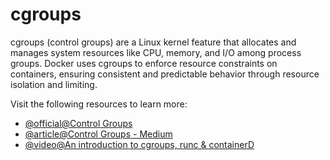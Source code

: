 # cgroups

cgroups (control groups) are a Linux kernel feature that allocates and manages system resources like CPU, memory, and I/O among process groups. Docker uses cgroups to enforce resource constraints on containers, ensuring consistent and predictable behavior through resource isolation and limiting.

Visit the following resources to learn more:

- [@official@Control Groups](https://www.docker.com/resources/what-container/#control-groups)
- [@article@Control Groups - Medium](https://medium.com/@furkan.turkal/how-does-docker-actually-work-the-hard-way-a-technical-deep-diving-c5b8ea2f0422)
- [@video@An introduction to cgroups, runc & containerD](https://www.youtube.com/watch?v=u1LeMndEk70)
